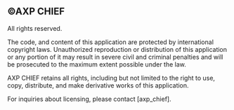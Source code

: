 ## ©AXP CHIEF
All rights reserved.

The code, and content of this application are protected by international copyright laws. Unauthorized reproduction or distribution of this application or any portion of it may result in severe civil and criminal penalties and will be prosecuted to the maximum extent possible under the law.

AXP CHIEF retains all rights, including but not limited to the right to use, copy, distribute, and make derivative works of this application.

For inquiries about licensing, please contact [axp_chief].
